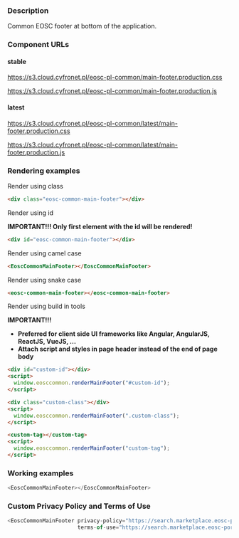 ### Description

Common EOSC footer at bottom of the application.

### Component URLs

#### stable

https://s3.cloud.cyfronet.pl/eosc-pl-common/main-footer.production.css

https://s3.cloud.cyfronet.pl/eosc-pl-common/main-footer.production.js

#### latest

https://s3.cloud.cyfronet.pl/eosc-pl-common/latest/main-footer.production.css

https://s3.cloud.cyfronet.pl/eosc-pl-common/latest/main-footer.production.js

### Rendering examples

Render using class

```html
<div class="eosc-common-main-footer"></div>
```

Render using id

**IMPORTANT!!! Only first element with the id will be rendered!**

```html
<div id="eosc-common-main-footer"></div>
```

Render using camel case

```html
<EoscCommonMainFooter></EoscCommonMainFooter>
```

Render using snake case

```html
<eosc-common-main-footer></eosc-common-main-footer>
```

Render using build in tools

**IMPORTANT!!!**

- **Preferred for client side UI frameworks like Angular, AngularJS, ReactJS, VueJS, ...**
- **Attach script and styles in page header instead of the end of page body**

```html
<div id="custom-id"></div>
<script>
  window.eosccommon.renderMainFooter("#custom-id");
</script>

<div class="custom-class"></div>
<script>
  window.eosccommon.renderMainFooter(".custom-class");
</script>

<custom-tag></custom-tag>
<script>
  window.eosccommon.renderMainFooter("custom-tag");
</script>
```

### Working examples

```js
<EoscCommonMainFooter></EoscCommonMainFooter>
```

### Custom Privacy Policy and Terms of Use

```js
<EoscCommonMainFooter privacy-policy="https://search.marketplace.eosc-portal.eu/privacy-policy" 
                      terms-of-use="https://search.marketplace.eosc-portal.eu/acceptable-use-policy"></EoscCommonMainFooter>
```
